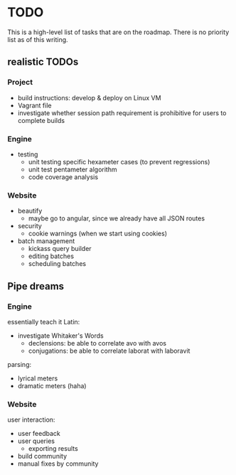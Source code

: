 # TODO

This is a high-level list of tasks that are on the roadmap. There is no priority list as of this writing.

## realistic TODOs

### Project

* build instructions: develop & deploy on Linux VM
* Vagrant file
* investigate whether session path requirement is prohibitive for users to complete builds

### Engine

* testing
    * unit testing specific hexameter cases (to prevent regressions)
    * unit test pentameter algorithm
    * code coverage analysis

### Website

* beautify
    * maybe go to angular, since we already have all JSON routes
* security
    * cookie warnings (when we start using cookies)
* batch management
    * kickass query builder
    * editing batches
    * scheduling batches

## Pipe dreams

### Engine

essentially teach it Latin:

* investigate Whitaker's Words
    * declensions: be able to correlate avo with avos
    * conjugations: be able to correlate laborat with laboravit

parsing:

* lyrical meters
* dramatic meters (haha)

### Website

user interaction:

* user feedback
* user queries
    * exporting results
* build community
* manual fixes by community
